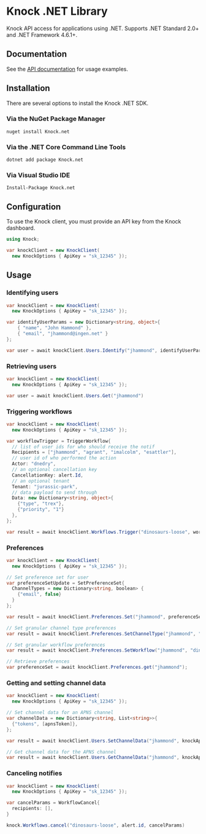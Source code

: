 # Knock .NET Library

Knock API access for applications using .NET. Supports .NET Standard 2.0+ and .NET Framework 4.6.1+.

## Documentation

See the [API documentation](https://docs.knock.app) for usage examples.

## Installation

There are several options to install the Knock .NET SDK.

### Via the NuGet Package Manager

```
nuget install Knock.net
```

### Via the .NET Core Command Line Tools

```
dotnet add package Knock.net
```

### Via Visual Studio IDE

```
Install-Package Knock.net
```

## Configuration

To use the Knock client, you must provide an API key from the Knock dashboard.

```c#
using Knock;

var knockClient = new KnockClient(
  new KnockOptions { ApiKey = "sk_12345" });
```

## Usage

### Identifying users

```c#
var knockClient = new KnockClient(
  new KnockOptions { ApiKey = "sk_12345" });

var identifyUserParams = new Dictionary<string, object>{
	{ "name", "John Hammond" },
	{ "email", "jhammond@ingen.net" }
};

var user = await knockClient.Users.Identify("jhammond", identifyUserParams)
```

### Retrieving users

```c#
var knockClient = new KnockClient(
  new KnockOptions { ApiKey = "sk_12345" });

var user = await knockClient.Users.Get("jhammond")
```

### Triggering workflows

```c#
var knockClient = new KnockClient(
  new KnockOptions { ApiKey = "sk_12345" });

var workflowTrigger = TriggerWorkflow{
  // list of user ids for who should receive the notif
  Recipients = ["jhammond", "agrant", "imalcolm", "esattler"],
  // user id of who performed the action
  Actor: "dnedry",
  // an optional cancellation key
  CancellationKey: alert.Id,
  // an optional tenant
  Tenant: "jurassic-park",
  // data payload to send through
  Data: new Dictionary<string, object>{
    {"type", "trex"},
    {"priority", "1"}
  },
};

var result = await knockClient.Workflows.Trigger("dinosaurs-loose", workflowTrigger)
```

### Preferences

```c#
var knockClient = new KnockClient(
  new KnockOptions { ApiKey = "sk_12345" });

// Set preference set for user
var preferenceSetUpdate = SetPreferenceSet{
  ChannelTypes = new Dictionary<string, boolean> {
    {"email", false}
  }
};

var result = await knockClient.Preferences.Set("jhammond", preferenceSetUpdate);

// Set granular channel type preferences
var result = await knockClient.Preferences.SetChannelType("jhammond", "email", true);

// Set granular workflow preferences
var result = await knockClient.Preferences.SetWorkflow("jhammond", "dinosaurs-loose", false);

// Retrieve preferences
var preferenceSet = await knockClient.Preferences.get("jhammond");
```

### Getting and setting channel data

```c#
var knockClient = new KnockClient(
  new KnockOptions { ApiKey = "sk_12345" });

// Set channel data for an APNS channel
var channelData = new Dictionary<string, List<string>>{
  {"tokens", [apnsToken]},
};

var result = await knockClient.Users.SetChannelData("jhammond", knockApnsChannelId, channelData);

// Get channel data for the APNS channel
var result = await knockClient.Users.GetChannelData("jhammond", knockApnsChannelId);
```

### Canceling notifies

```c#
var knockClient = new KnockClient(
  new KnockOptions { ApiKey = "sk_12345" });

var cancelParams = WorkflowCancel{
  recipients: [],
}

knock.Workflows.cancel("dinosaurs-loose", alert.id, cancelParams)
```
